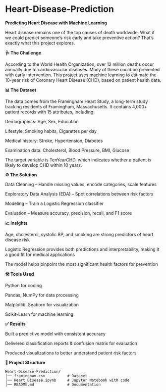 # Heart-Disease-Prediction

**Predicting Heart Disease with Machine Learning**

Heart disease remains one of the top causes of death worldwide. What if we could predict someone’s risk early and take preventive action? That’s exactly what this project explores.

**🩺 The Challenge**

According to the World Health Organization, over 12 million deaths occur annually due to cardiovascular diseases. Many of these could be prevented with early intervention. This project uses machine learning to estimate the 10-year risk of Coronary Heart Disease (CHD), based on patient health data.

**📊 The Dataset**

The data comes from the Framingham Heart Study, a long-term study tracking residents of Framingham, Massachusetts. It contains 4,000+ patient records with 15 attributes, including:

Demographics: Age, Sex, Education

Lifestyle: Smoking habits, Cigarettes per day

Medical history: Stroke, Hypertension, Diabetes

Examination data: Cholesterol, Blood Pressure, BMI, Glucose

The target variable is TenYearCHD, which indicates whether a patient is likely to develop CHD within 10 years.

**⚙️ The Solution**

Data Cleaning – Handle missing values, encode categories, scale features

Exploratory Data Analysis (EDA) – Spot correlations between risk factors

Modeling – Train a Logistic Regression classifier

Evaluation – Measure accuracy, precision, recall, and F1 score

**📈 Insights**

Age, cholesterol, systolic BP, and smoking are strong predictors of heart disease risk

Logistic Regression provides both predictions and interpretability, making it a good fit for medical applications

The model helps pinpoint the most significant health factors for prevention

**🛠️ Tools Used**

Python for coding

Pandas, NumPy for data processing

Matplotlib, Seaborn for visualization

Scikit-Learn for machine learning

**✅ Results**

Built a predictive model with consistent accuracy

Delivered classification reports & confusion matrix for evaluation

Produced visualizations to better understand patient risk factors

**📂 Project Structure**
```
Heart-Disease-Prediction/
│── framingham.csv          # Dataset
│── Heart_Disease.ipynb     # Jupyter Notebook with code
│── README.md               # Documentation
```
